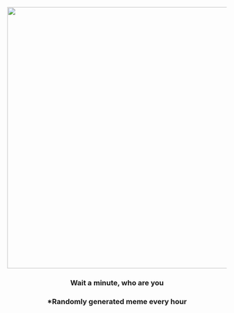 <p align="center">
        <img src="https://i.redd.it/qqr9sbrp0uu91.jpg" width="600" height="600">
        </p>
        <h3 align="center">Wait a minute, who are you</h3>
        <h3 align="center">*Randomly generated meme every hour</h3>
    